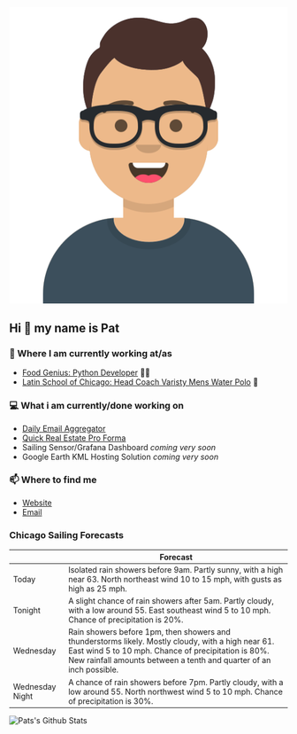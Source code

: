 [![Social banner for p-j-falconer](https://raw.githubusercontent.com/P-J-FALCONER/P-J-FALCONER/master/assets/avataaars.svg)](https://patfalconer.com/)
## Hi :wave: my name is Pat

### 💼 Where I am currently working at/as
- [Food Genius: Python Developer](https://getfoodgenius.com/) 🍔🐍
- [Latin School of Chicago: Head Coach Varisty Mens Water Polo](https://www.latinschool.org/) 🤽


### 💻 What i am currently/done working on
 - [Daily Email Aggregator](https://github.com/P-J-FALCONER/dott_daily_mail)
 - [Quick Real Estate Pro Forma](https://github.com/P-J-FALCONER/henry)
 - Sailing Sensor/Grafana Dashboard *coming very soon*
 - Google Earth KML Hosting Solution *coming very soon*

### 📫 Where to find me
 - [Website](https://patfalconer.com/)
 - [Email](mailto:patrick.j.falconer@gmail.com)


### Chicago Sailing Forecasts
|   | Forecast  |
|---|---|
| Today | Isolated rain showers before 9am. Partly sunny, with a high near 63. North northeast wind 10 to 15 mph, with gusts as high as 25 mph. |
| Tonight | A slight chance of rain showers after 5am. Partly cloudy, with a low around 55. East southeast wind 5 to 10 mph. Chance of precipitation is 20%. |
| Wednesday | Rain showers before 1pm, then showers and thunderstorms likely. Mostly cloudy, with a high near 61. East wind 5 to 10 mph. Chance of precipitation is 80%. New rainfall amounts between a tenth and quarter of an inch possible. |
| Wednesday Night | A chance of rain showers before 7pm. Partly cloudy, with a low around 55. North northwest wind 5 to 10 mph. Chance of precipitation is 30%. |

![Pats's Github Stats](https://github-readme-stats.vercel.app/api?username=p-j-falconer&show_icons=true&theme=radical)
